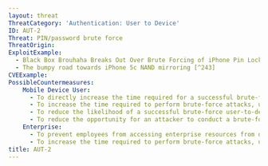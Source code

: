 ```yaml
---
layout: threat
ThreatCategory: 'Authentication: User to Device'
ID: AUT-2
Threat: PIN/password brute force
ThreatOrigin:
ExploitExample:
  - Black Box Brouhaha Breaks Out Over Brute Forcing of iPhone Pin Lock [^125]
  - The bumpy road towards iPhone 5c NAND mirroring [^243]
CVEExample:
PossibleCountermeasures:
    Mobile Device User:
      - To directly increase the time required for a successful brute-force authentication attempt, increase the length, complexity, and randomness of device unlock codes, with a strong preference for a 'password' option that may contain letters (uppercase and lowercase), numbers, and special characters, rather than a simpler numeric PIN or (on Android devices) a geometric pattern.
      - To increase the time required to perform brute-force attacks, use mobile devices that incur incrementally increasing delays when the wrong unlock code is entered.
      - To reduce the likelihood of a successful brute-force user-to-device authentication attempt on a device, configure the device to wipe all device data after a preset number of consecutive failed unlock attempts (e.g., 10).
      - To reduce the opportunity for an attacker to conduct a brute-force authentication attack against the device, use strong physical security measures (e.g.,locking the device into a container) when not directly attended.
    Enterprise:
      - To prevent employees from accessing enterprise resources from devices with a weak device unlock code, deploy MDM or containerization solutions that enable device configuration policies that require the unlock code for enrolled devices to meet minimum length and complexity requirements prior to granting access to enterprise resources.
      - To increase the time required to perform brute-force attacks, use mobile devices that incur incrementally increasing delays when the wrong unlock code is entered.
title: AUT-2
---
```

